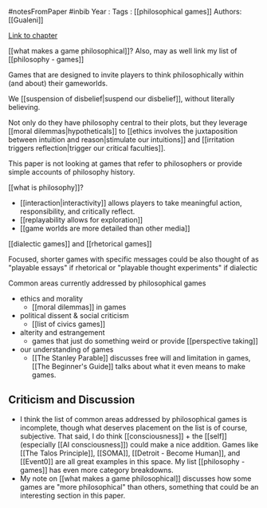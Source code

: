 #notesFromPaper #inbib 
Year   :
Tags   : [[philosophical games]]
Authors: [[Gualeni]]

[Link to chapter](https://eolt.org/articles/philosophical-games)

[[what makes a game philosophical]]? Also, may as well link my list of [[philosophy - games]]

Games that are designed to invite players to think philosophically within (and about) their gameworlds.

We [[suspension of disbelief|suspend our disbelief]], without literally believing.

Not only do they have philosophy central to their plots, but they leverage [[moral dilemmas|hypotheticals]] to [[ethics involves the juxtaposition between intuition and reason|stimulate our intuitions]] and [[irritation triggers reflection|trigger our critical faculties]].

This paper is not looking at games that refer to philosophers or provide simple accounts of philosophy history.

[[what is philosophy]]?

 - [[interaction|interactivity]] allows players to take meaningful action, responsibility, and critically reflect.
 - [[replayability allows for exploration]]
 - [[game worlds are more detailed than other media]]

[[dialectic games]] and [[rhetorical games]]

Focused, shorter games with specific messages could be also thought of as "playable essays" if rhetorical or "playable thought experiments" if dialectic

Common areas currently addressed by philosophical games

 - ethics and morality
   - [[moral dilemmas]] in games
 - political dissent & social criticism
   - [[list of civics games]]
 - alterity and estrangement
   - games that just do something weird or provide [[perspective taking]]
 - our understanding of games
   - [[The Stanley Parable]] discusses free will and limitation in games, [[The Beginner's Guide]] talks about what it even means to make games. 

Criticism and Discussion
------------------------

 - I think the list of common areas addressed by philosophical games is incomplete, though what deserves placement on the list is of course, subjective. That said, I do think [[consciousness]] + the [[self]] (especially [[AI consciousness]]) could make a nice addition. Games like [[The Talos Principle]], [[SOMA]], [[Detroit - Become Human]], and [[Event0]] are all great examples in this space. My list [[philosophy - games]] has even more category breakdowns.
 - My note on [[what makes a game philosophical]] discusses how some games are "more philosophical" than others, something that could be an interesting section in this paper.
